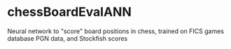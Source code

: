# chessBoardEvalANN
Neural network to "score" board positions in chess, trained on FICS games database PGN data, and Stockfish scores
